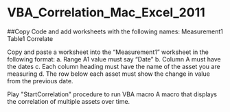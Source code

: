 # VBA_Correlation_Mac_Excel_2011
##Copy Code and add worksheets with the following names:
Measurement1
Table1
Correlate

 Copy and paste a worksheet into the “Measurement1” worksheet in the following format:
a.	Range A1 value must say “Date”
b.	Column A must have the dates
c.	Each column heading must have the name of the asset you are measuring
d.	The row below each asset must show the change in value from the previous date.

Play "StartCorrelation" procedure to run VBA macro
A macro that displays the correlation of multiple assets over time.
